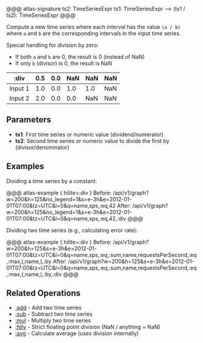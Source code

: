 @@@ atlas-signature
ts2: TimeSeriesExpr
ts1: TimeSeriesExpr
-->
(ts1 / ts2): TimeSeriesExpr
@@@

Compute a new time series where each interval has the value `(a / b)` where `a`
and `b` are the corresponding intervals in the input time series.

Special handling for division by zero:

- If both `a` and `b` are 0, the result is 0 (instead of NaN)
- If only `b` (divisor) is 0, the result is NaN

:div    | 0.5 | 0.0 | NaN | NaN | NaN |
---------|-----|-----|-----|-----|-----|
Input 1 | 1.0 | 0.0 | 1.0 | 1.0 | NaN |
Input 2 | 2.0 | 0.0 | 0.0 | NaN | NaN |

## Parameters

* **ts1**: First time series or numeric value (dividend/numerator)
* **ts2**: Second time series or numeric value to divide the first by (divisor/denominator)

## Examples

Dividing a time series by a constant:

@@@ atlas-example { hilite=:div }
Before: /api/v1/graph?w=200&h=125&no_legend=1&s=e-3h&e=2012-01-01T07:00&tz=UTC&l=0&q=name,sps,:eq,42
After: /api/v1/graph?w=200&h=125&no_legend=1&s=e-3h&e=2012-01-01T07:00&tz=UTC&l=0&q=name,sps,:eq,42,:div
@@@

Dividing two time series (e.g., calculating error rate):

@@@ atlas-example { hilite=:div }
Before: /api/v1/graph?w=200&h=125&s=e-3h&e=2012-01-01T07:00&tz=UTC&l=0&q=name,sps,:eq,:sum,name,requestsPerSecond,:eq,:max,(,name,),:by
After: /api/v1/graph?w=200&h=125&s=e-3h&e=2012-01-01T07:00&tz=UTC&l=0&q=name,sps,:eq,:sum,name,requestsPerSecond,:eq,:max,(,name,),:by,:div
@@@

## Related Operations

* [:add](add.md) - Add two time series
* [:sub](sub.md) - Subtract two time series
* [:mul](mul.md) - Multiply two time series
* [:fdiv](fdiv.md) - Strict floating point division (NaN / anything = NaN)
* [:avg](avg.md) - Calculate average (uses division internally)